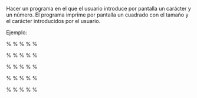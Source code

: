 Hacer un programa en el que el usuario introduce por pantalla un carácter y un número. El programa imprime por pantalla un cuadrado con el tamaño y el carácter introducidos por el usuario.

Ejemplo:

% % % % %

% % % % %

% % % % %

% % % % %

% % % % %